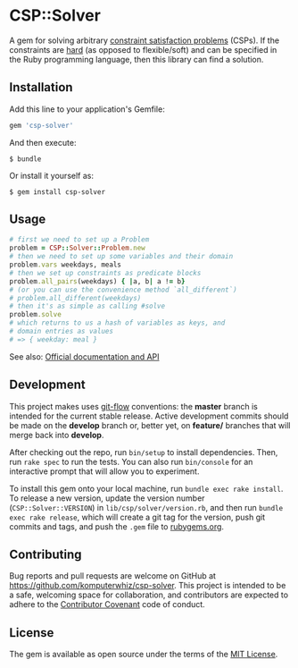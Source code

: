 # CSP::Solver
A gem for solving arbitrary [constraint satisfaction problems][wiki-csp] (CSPs). If the constraints are [hard][hard-constraints] (as opposed to flexible/soft) and can be specified in the Ruby programming language, then this library can find a solution.

## Installation

Add this line to your application's Gemfile:

```ruby
gem 'csp-solver'
```

And then execute:

    $ bundle

Or install it yourself as:

    $ gem install csp-solver

## Usage

```ruby
# first we need to set up a Problem
problem = CSP::Solver::Problem.new
# then we need to set up some variables and their domain
problem.vars weekdays, meals
# then we set up constraints as predicate blocks
problem.all_pairs(weekdays) { |a, b| a != b}
# (or you can use the convenience method `all_different`)
# problem.all_different(weekdays)
# then it's as simple as calling #solve
problem.solve
# which returns to us a hash of variables as keys, and
# domain entries as values
# => { weekday: meal }
```

See also: [Official documentation and API][csp-solver-docs]

## Development

This project makes uses [git-flow][] conventions: the **master** branch is intended for the current stable release. Active development commits should be made on the **develop** branch or, better yet, on **feature/** branches that will merge back into **develop**.

After checking out the repo, run `bin/setup` to install dependencies. Then, run `rake spec` to run the tests. You can also run `bin/console` for an interactive prompt that will allow you to experiment.

To install this gem onto your local machine, run `bundle exec rake install`. To release a new version, update the version number (`CSP::Solver::VERSION`) in `lib/csp/solver/version.rb`, and then run `bundle exec rake release`, which will create a git tag for the version, push git commits and tags, and push the `.gem` file to [rubygems.org][].

## Contributing

Bug reports and pull requests are welcome on GitHub at https://github.com/komputerwhiz/csp-solver. This project is intended to be a safe, welcoming space for collaboration, and contributors are expected to adhere to the [Contributor Covenant][] code of conduct.

## License

The gem is available as open source under the terms of the [MIT License](http://opensource.org/licenses/MIT).

[wiki-csp]: http://en.wikipedia.org/wiki/Constraint_satisfaction_problem
[hard-constraints]: https://en.wikipedia.org/wiki/Constraint_satisfaction_problem#Flexible_CSPs
[csp-solver-docs]: http://komputerwiz.net/apps/csp-solver
[git-flow]: http://nvie.com/posts/a-successful-git-branching-model/
[rubygems.org]: https://rubygems.org
[Contributor Covenant]: http://contributor-covenant.org
